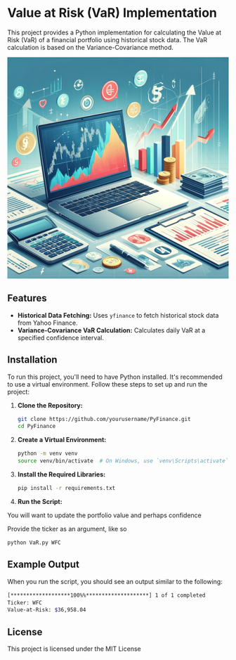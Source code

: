 # Value at Risk (VaR) Implementation

This project provides a Python implementation for calculating the Value at Risk (VaR) of a financial portfolio using historical stock data. The VaR calculation is based on the Variance-Covariance method.

![PyFinance](assets/PyFinance.webp)

## Features

- **Historical Data Fetching:** Uses `yfinance` to fetch historical stock data from Yahoo Finance.
- **Variance-Covariance VaR Calculation:** Calculates daily VaR at a specified confidence interval.

## Installation

To run this project, you'll need to have Python installed. It's recommended to use a virtual environment. Follow these steps to set up and run the project:

1. **Clone the Repository:**

    ```bash
    git clone https://github.com/yourusername/PyFinance.git
    cd PyFinance
    ```

2. **Create a Virtual Environment:**

    ```bash
    python -m venv venv
    source venv/bin/activate  # On Windows, use `venv\Scripts\activate`
    ```

3. **Install the Required Libraries:**

    ```bash
    pip install -r requirements.txt
    ```

4. **Run the Script:**

You will want to update the portfolio value and perhaps confidence

Provide the ticker as an argument, like so

```bash
python VaR.py WFC
```

## Example Output

When you run the script, you should see an output similar to the following:

```bash
[*******************100%%********************] 1 of 1 completed
Ticker: WFC
Value-at-Risk: $36,958.04
```

## License

This project is licensed under the MIT License
